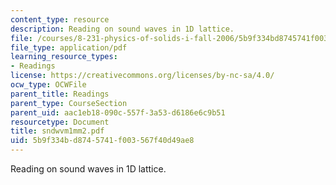 ```yaml
---
content_type: resource
description: Reading on sound waves in 1D lattice.
file: /courses/8-231-physics-of-solids-i-fall-2006/5b9f334bd8745741f003567f40d49ae8_sndwvm1mm2.pdf
file_type: application/pdf
learning_resource_types:
- Readings
license: https://creativecommons.org/licenses/by-nc-sa/4.0/
ocw_type: OCWFile
parent_title: Readings
parent_type: CourseSection
parent_uid: aac1eb18-090c-557f-3a53-d6186e6c9b51
resourcetype: Document
title: sndwvm1mm2.pdf
uid: 5b9f334b-d874-5741-f003-567f40d49ae8
---
```

Reading on sound waves in 1D lattice.